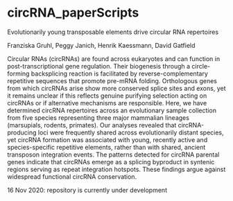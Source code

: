 # circRNA_paperScripts

Evolutionarily young transposable elements drive circular RNA repertoires

Franziska Gruhl, Peggy Janich, Henrik Kaessmann, David Gatfield

Circular RNAs (circRNAs) are found across eukaryotes and can function in post-transcriptional gene regulation. Their biogenesis through a circle-forming backsplicing reaction is facilitated by reverse-complementary repetitive sequences that promote pre-mRNA folding. Orthologous genes from which circRNAs arise show more conserved splice sites and exons, yet it remains unclear if this reflects genuine purifying selection acting on circRNAs or if alternative mechanisms are responsible. Here, we have determined circRNA repertoires across an evolutionary sample collection from five species representing three major mammalian lineages (marsupials, rodents, primates). Our analyses revealed that circRNA-producing loci were frequently shared across evolutionarily distant species, yet circRNA formation was associated with young, recently active and species-specific repetitive elements, rather than with shared, ancient transposon integration events. The patterns detected for circRNA parental genes indicate that circRNAs emerge as a splicing byproduct in syntenic regions serving as repeat integration hotspots. These findings argue against widespread functional circRNA conservation.

16 Nov 2020: repository is currently under development
